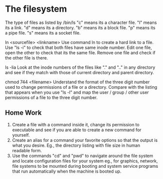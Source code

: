 # The filesystem 

  The type of files as listed by /bin/ls   \"c\" means its a character file. \"l\" means its a link. \"d\" means its a directory. \"b\" means its a block file. \"p\" means its a pipe file. \"s\" means its a socket file.

  ln \<sourcefile\> \<linkname\>           Use command ln to create a hard link to a file. Use "ls -i" to check that both files have same inode number. Edit one file, open the other to check that its the same file. Remove one file and check if the other file is there.

  ls -lia                                  Look at the inode numbers of the files like "." and ".." in any directory and see if they match with those of current directory and parent directory.

  chmod 744 \<filename\>                   Understand the format of the three digit number used to change permissions of a file or a directory. Compare with the listing that appears when you use "ls -l" and map the user / group / other user permissions of a file to the three digit number.

## Home Work

1. Create a file with a command inside it, change its permission to executable and see if you are able to create a new command for yourself.
2.  Create an alias for a command your favorite options so that the output is what you desire. Eg., the directory listing with file size in human readable form.
3.  Use the commands "cd" and "pwd" to navigate around the file system and locate configuration files for your system eg., for graphics, network, file systems to be mounted during booting and system service programs that run automatically when the machine is booted up.
